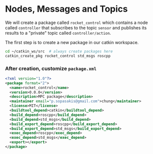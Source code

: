 # Nodes, Messages and Topics

We will create a package called `rocket_control` which contains a node called
`controller` that subscribes to the topic `sensor` and publishes its results to
a "private" topic called `controller/action`.

The first step is to create a new package in our catkin workspace.

```sh
cd ~/catkin_ws/src  # always create packages here
catkin_create_pkg rocket_control std_msgs roscpp
```

### After creation, customize `package.xml`

```xml
<?xml version="1.0"?>
<package format="2">
  <name>rocket_control</name>
  <version>0.0.0</version>
  <description>MPC package</description>
  <maintainer email="p.sopasakis@gmail.com">chung</maintainer>
  <license>MIT</license>
  <buildtool_depend>catkin</buildtool_depend>
  <build_depend>roscpp</build_depend>
  <build_depend>std_msgs</build_depend>
  <build_export_depend>roscpp</build_export_depend>
  <build_export_depend>std_msgs</build_export_depend>
  <exec_depend>roscpp</exec_depend>
  <exec_depend>std_msgs</exec_depend>
  <export></export>
</package>
```
